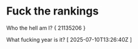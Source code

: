 # Fuck the rankings

Who the hell am I?
{ 21135206 }

What fucking year is it?
[ 2025-07-10T13:26:40Z ]
